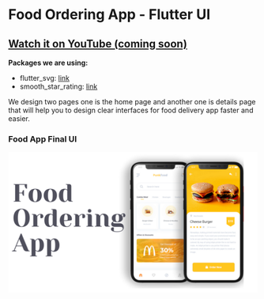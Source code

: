 # Food Ordering App - Flutter UI

## [Watch it on YouTube (coming soon)](#)

**Packages we are using:**

- flutter_svg: [link](https://pub.dev/packages/flutter_svg)
- smooth_star_rating: [link](https://pub.dev/packages/smooth_star_rating)

We design two pages one is the home page and another one is details page that will help you to design clear interfaces for food delivery app faster and easier.

### Food App Final UI

![App UI](/ui.png)
